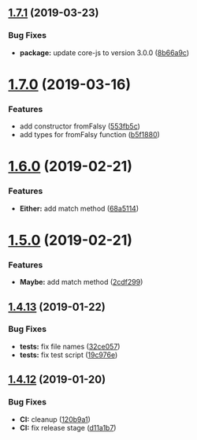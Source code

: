 ## [1.7.1](https://github.com/bigslycat/igogo/compare/v1.7.0...v1.7.1) (2019-03-23)


### Bug Fixes

* **package:** update core-js to version 3.0.0 ([8b66a9c](https://github.com/bigslycat/igogo/commit/8b66a9c))

# [1.7.0](https://github.com/bigslycat/igogo/compare/v1.6.0...v1.7.0) (2019-03-16)


### Features

* add constructor fromFalsy ([553fb5c](https://github.com/bigslycat/igogo/commit/553fb5c))
* add types for fromFalsy function ([b5f1880](https://github.com/bigslycat/igogo/commit/b5f1880))

# [1.6.0](https://github.com/bigslycat/igogo/compare/v1.5.0...v1.6.0) (2019-02-21)


### Features

* **Either:** add match method ([68a5114](https://github.com/bigslycat/igogo/commit/68a5114))

# [1.5.0](https://github.com/bigslycat/igogo/compare/v1.4.13...v1.5.0) (2019-02-21)


### Features

* **Maybe:** add match method ([2cdf299](https://github.com/bigslycat/igogo/commit/2cdf299))

## [1.4.13](https://github.com/bigslycat/igogo/compare/v1.4.12...v1.4.13) (2019-01-22)


### Bug Fixes

* **tests:** fix file names ([32ce057](https://github.com/bigslycat/igogo/commit/32ce057))
* **tests:** fix test script ([19c976e](https://github.com/bigslycat/igogo/commit/19c976e))

## [1.4.12](https://github.com/bigslycat/igogo/compare/v1.4.11...v1.4.12) (2019-01-20)


### Bug Fixes

* **CI:** cleanup ([120b9a1](https://github.com/bigslycat/igogo/commit/120b9a1))
* **CI:** fix release stage ([d11a1b7](https://github.com/bigslycat/igogo/commit/d11a1b7))
